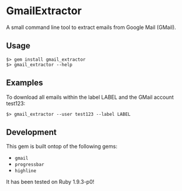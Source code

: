 # GmailExtractor

A small command line tool to extract emails from Google Mail (GMail).

## Usage

    $> gem install gmail_extractor
    $> gmail_extractor --help

## Examples

To download all emails within the label LABEL and the GMail account test123:

    $> gmail_extractor --user test123 --label LABEL

## Development

This gem is built ontop of the following gems:

* `gmail`
* `progressbar`
* `highline`

It has been tested on Ruby 1.9.3-p0!